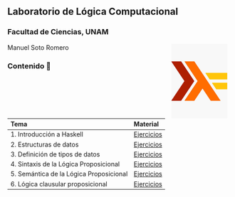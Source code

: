 ## Laboratorio de Lógica Computacional
### Facultad de Ciencias, UNAM

<img src="imagenes/logo.jpeg" align="right" width="25%" hspace="10">

Manuel Soto Romero   

### Contenido :date:

| Tema                                                     | Material                                        |
| :------------------------------------------------------- | :-------                                        |
| 1. Introducción a Haskell                                | [Ejercicios](laboratorio01/Ejercicios01.hs)     |
| 2. Estructuras de datos                                  | [Ejercicios](laboratorio02/Ejercicios02.hs)     |
| 3. Definición de tipos de datos                          | [Ejercicios](laboratorio03/Ejercicios03.hs)     |
| 4. Sintaxis de la Lógica Proposicional                   | [Ejercicios](laboratorio04)                     |
| 5. Semántica de la Lógica Proposicional                  | [Ejercicios](laboratorio05)                     |
| 6. Lógica clausular proposicional                        | [Ejercicios](laboratorio06)                     |
